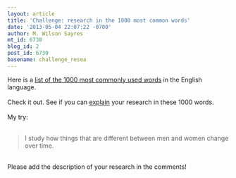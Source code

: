 ```yaml
---
layout: article
title: 'Challenge: research in the 1000 most common words'
date: '2013-05-04 22:07:22 -0700'
author: M. Wilson Sayres
mt_id: 6730
blog_id: 2
post_id: 6730
basename: challenge_resea
---
```

Here is a [list of the 1000 most commonly used words](http://splasho.com/upgoer5/phpspellcheck/dictionaries/1000.dicin) in the English language.<br />
<br />
Check it out. See if you can [explain](http://splasho.com/upgoer5/) your research in these 1000 words.<br />
<br />
My try:<br />
<br />


> I study how things that are different between men and women change over time.


<br />
Please add the description of your research in the comments!
